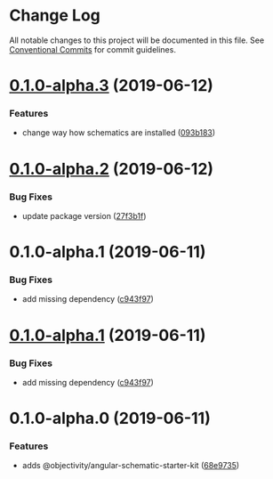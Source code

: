 # Change Log

All notable changes to this project will be documented in this file.
See [Conventional Commits](https://conventionalcommits.org) for commit guidelines.

# [0.1.0-alpha.3](https://github.com/ObjectivityLtd/angular-schematics/compare/@objectivity/angular-schematic-starter-kit@0.1.0-alpha.2...@objectivity/angular-schematic-starter-kit@0.1.0-alpha.3) (2019-06-12)


### Features

* change way how schematics are installed ([093b183](https://github.com/ObjectivityLtd/angular-schematics/commit/093b183))





# [0.1.0-alpha.2](https://github.com/ObjectivityLtd/angular-schematics/compare/@objectivity/angular-schematic-starter-kit@0.1.0-alpha.0...@objectivity/angular-schematic-starter-kit@0.1.0-alpha.2) (2019-06-12)


### Bug Fixes

* update package version ([27f3b1f](https://github.com/ObjectivityLtd/angular-schematics/commit/27f3b1f))



# 0.1.0-alpha.1 (2019-06-11)


### Bug Fixes

* add missing dependency ([c943f97](https://github.com/ObjectivityLtd/angular-schematics/commit/c943f97))





# [0.1.0-alpha.1](https://github.com/ObjectivityLtd/angular-schematics/compare/@objectivity/angular-schematic-starter-kit@0.1.0-alpha.0...@objectivity/angular-schematic-starter-kit@0.1.0-alpha.1) (2019-06-11)


### Bug Fixes

* add missing dependency ([c943f97](https://github.com/ObjectivityLtd/angular-schematics/commit/c943f97))





# 0.1.0-alpha.0 (2019-06-11)


### Features

* adds @objectivity/angular-schematic-starter-kit ([68e9735](https://github.com/ObjectivityLtd/angular-schematics/commit/68e9735))
